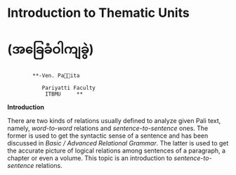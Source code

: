 # Introduction to Thematic Units 

# (အခြေခံဝါကျခွဲ)     

            **-Ven. Paita 
               
               Pariyatti Faculty 
                ITBMU     ** 
**Introduction** 

There are two kinds of relations usually defined to analyze given Pali text, namely, 
*word-to-word* relations and *sentence-to-sentence* ones. The former is used to get the 
syntactic sense of a sentence and has been discussed in *Basic / Advanced Relational 
Grammar*. The latter is used to get the accurate picture of logical relations among 
sentences of a paragraph, a chapter or even a volume. This topic is an introduction to 
*sentence-to-sentence* relations.